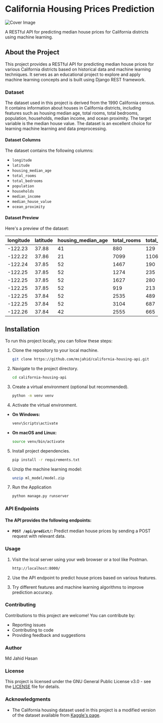 # California Housing Prices Prediction

![Cover Image](https://github.com/msjahid/california-housing-prices/assets/12425488/f1c03818-54a7-4968-a75d-0a8ec7c9d136)

A RESTful API for predicting median house prices for California districts using machine learning.

## About the Project

This project provides a RESTful API for predicting median house prices for various California districts based on historical data and machine learning techniques. It serves as an educational project to explore and apply machine learning concepts and is built using Django REST framework.

### Dataset

The dataset used in this project is derived from the 1990 California census. It contains information about houses in California districts, including features such as housing median age, total rooms, total bedrooms, population, households, median income, and ocean proximity. The target variable is the median house value. The dataset is an excellent choice for learning machine learning and data preprocessing.

#### Dataset Columns

The dataset contains the following columns:

- `longitude`
- `latitude`
- `housing_median_age`
- `total_rooms`
- `total_bedrooms`
- `population`
- `households`
- `median_income`
- `median_house_value`
- `ocean_proximity`

#### Dataset Preview

Here's a preview of the dataset:

| longitude | latitude | housing_median_age | total_rooms | total_bedrooms | population | households | median_income | ocean_proximity | median_house_value |
| --- | --- | --- | --- | --- | --- | --- | --- | --- | --- |
| -122.23 | 37.88 | 41 | 880 | 129 | 322 | 126 | 8.3252 | NEAR BAY | 452600 |
| -122.22 | 37.86 | 21 | 7099 | 1106 | 2401 | 1138 | 8.3014 | NEAR BAY | 358500 |
| -122.24 | 37.85 | 52 | 1467 | 190 | 496 | 177 | 7.2574 | NEAR BAY | 352100 |
| -122.25 | 37.85 | 52 | 1274 | 235 | 558 | 219 | 5.6431 | NEAR BAY | 341300 |
| -122.25 | 37.85 | 52 | 1627 | 280 | 565 | 259 | 3.8462 | NEAR BAY | 342200 |
| -122.25 | 37.85 | 52 | 919 | 213 | 413 | 193 | 4.0368 | NEAR BAY | 269700 |
| -122.25 | 37.84 | 52 | 2535 | 489 | 1094 | 514 | 3.6591 | NEAR BAY | 299200 |
| -122.25 | 37.84 | 52 | 3104 | 687 | 1157 | 647 | 3.12 | NEAR BAY | 241400 |
| -122.26 | 37.84 | 42 | 2555 | 665 | 1206 | 595 | 2.0804 | NEAR BAY | 226700 |

## Installation

To run this project locally, you can follow these steps:

1. Clone the repository to your local machine.

   ```bash
   git clone https://github.com/msjahid/california-housing-api.git

2. Navigate to the project directory.

    ```bash
    cd california-housing-api

3. Create a virtual environment (optional but recommended).

   ```bash
   python -m venv venv

4. Activate the virtual environment.
 - **On Windows:**

   ```bash
   venv\Scripts\activate
   ```
- **On macOS and Linux:**

   ```bash
   source venv/bin/activate

5. Install project dependencies.

   ```bash
   pip install -r requirements.txt
   
6. Unzip the machine learning model:

   ```bash
   unzip ml_model/model.zip


7. Run the Application 

   ```bash
   python manage.py runserver

### API Endpoints
#### The API provides the following endpoints:

- <b>`POST /api/predict/`:</b> Predict median house prices by sending a POST request with relevant data.
### Usage
1. Visit the local server using your web browser or a tool like Postman.

   ```bash
   http://localhost:8000/
   ```
   
2. Use the API endpoint to predict house prices based on various features.

3. Try different features and machine learning algorithms to improve prediction accuracy.

### Contributing
Contributions to this project are welcome! You can contribute by:

- Reporting issues
- Contributing to code
- Providing feedback and suggestions

### Author
Md Jahid Hasan

### License
This project is licensed under the GNU General Public License v3.0 - see the [LICENSE](https://www.gnu.org/licenses/gpl-3.0.en.html) file for details.

### Acknowledgments
- The California housing dataset used in this project is a modified version of the dataset available from [Kaggle's page](https://www.kaggle.com/datasets/shibumohapatra/house-price).
